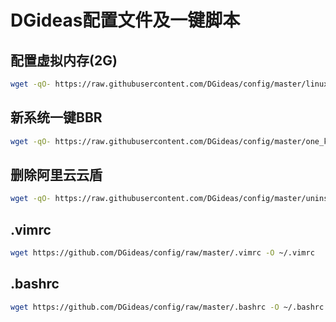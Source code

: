 # DGideas配置文件及一键脚本
## 配置虚拟内存(2G)
```bash
wget -qO- https://raw.githubusercontent.com/DGideas/config/master/linux_swap.sh | bash
```

## 新系统一键BBR
```bash
wget -qO- https://raw.githubusercontent.com/DGideas/config/master/one_key_bbr.sh | bash
```

## 删除阿里云云盾
```bash
wget -qO- https://raw.githubusercontent.com/DGideas/config/master/uninstall_aliyun.sh | bash
```

## .vimrc
```bash
wget https://github.com/DGideas/config/raw/master/.vimrc -O ~/.vimrc
```

## .bashrc
```bash
wget https://github.com/DGideas/config/raw/master/.bashrc -O ~/.bashrc
```
